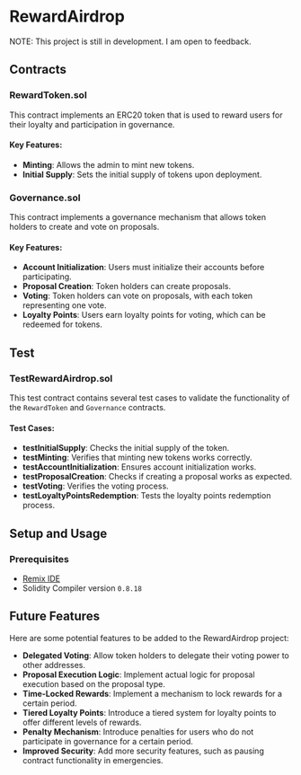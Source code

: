 # RewardAirdrop

NOTE: This project is still in development. I am open to feedback.

## Contracts

### RewardToken.sol

This contract implements an ERC20 token that is used to reward users for their loyalty and participation in governance.

#### Key Features:
- **Minting**: Allows the admin to mint new tokens.
- **Initial Supply**: Sets the initial supply of tokens upon deployment.

### Governance.sol

This contract implements a governance mechanism that allows token holders to create and vote on proposals.

#### Key Features:
- **Account Initialization**: Users must initialize their accounts before participating.
- **Proposal Creation**: Token holders can create proposals.
- **Voting**: Token holders can vote on proposals, with each token representing one vote.
- **Loyalty Points**: Users earn loyalty points for voting, which can be redeemed for tokens.

## Test

### TestRewardAirdrop.sol

This test contract contains several test cases to validate the functionality of the `RewardToken` and `Governance` contracts.

#### Test Cases:
- **testInitialSupply**: Checks the initial supply of the token.
- **testMinting**: Verifies that minting new tokens works correctly.
- **testAccountInitialization**: Ensures account initialization works.
- **testProposalCreation**: Checks if creating a proposal works as expected.
- **testVoting**: Verifies the voting process.
- **testLoyaltyPointsRedemption**: Tests the loyalty points redemption process.

## Setup and Usage

### Prerequisites

- [Remix IDE](https://remix.ethereum.org/)
- Solidity Compiler version `0.8.18`

## Future Features

Here are some potential features to be added to the RewardAirdrop project:

- **Delegated Voting**: Allow token holders to delegate their voting power to other addresses.
- **Proposal Execution Logic**: Implement actual logic for proposal execution based on the proposal type.
- **Time-Locked Rewards**: Implement a mechanism to lock rewards for a certain period.
- **Tiered Loyalty Points**: Introduce a tiered system for loyalty points to offer different levels of rewards.
- **Penalty Mechanism**: Introduce penalties for users who do not participate in governance for a certain period.
- **Improved Security**: Add more security features, such as pausing contract functionality in emergencies.

